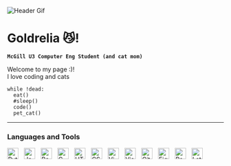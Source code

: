 ![Header Gif](https://user-images.githubusercontent.com/130424875/236572654-63dcb3ee-4dc3-4eeb-9f9e-74fead5e7b12.gif)
# Goldrelia :smirk_cat:!

**`McGill U3 Computer Eng Student (and cat mom)`**

Welcome to my page :)! <br />
I love coding and cats

```
while !dead:
  eat()
  #sleep()
  code()
  pet_cat()
```


---

### Languages and Tools

<img align="left" alt="Python" width="26px" src="https://cdn.jsdelivr.net/gh/devicons/devicon/icons/python/python-original.svg" style="padding-right:10px;"/>
<img align="left" alt="Java" width="26px" src="https://cdn.jsdelivr.net/gh/devicons/devicon/icons/java/java-original.svg" style="padding-right:10px;"/>
<img align="left" alt="Bash" width="26px" src="https://cdn.jsdelivr.net/gh/devicons/devicon/icons/bash/bash-original.svg" style="padding-right:10px;"/>
<img align="left" alt="C" width="26px" src="https://cdn.jsdelivr.net/gh/devicons/devicon/icons/c/c-original.svg" style="padding-right:10px;"/>
<img align="left" alt="HTML" width="26px" src="https://cdn.jsdelivr.net/gh/devicons/devicon/icons/html5/html5-original.svg" style="padding-right:10px;"/>
<img align="left" alt="CSS" width="26px" src="https://cdn.jsdelivr.net/gh/devicons/devicon/icons/css3/css3-original.svg" / style="padding-right:10px;"/>
<img align="left" alt="Vim" width="26px" src="https://cdn.jsdelivr.net/gh/devicons/devicon/icons/vim/vim-original.svg" style="padding-right:10px;" />
<img align="left" alt="Visual Studio Code" width="26px" src="https://cdn.jsdelivr.net/gh/devicons/devicon/icons/vscode/vscode-original.svg" style="padding-right:10px;" />
<img align="left" alt="Git" width="26px" src="https://cdn.jsdelivr.net/gh/devicons/devicon/icons/git/git-original.svg" style="padding-right:10px;"/>
<img align="left" alt="Figma" width="26px" src="https://cdn.jsdelivr.net/gh/devicons/devicon/icons/figma/figma-original.svg" / style="padding-right:10px;"/>
<img align="left" alt="PostgreSQL" width="26px" src="https://cdn.jsdelivr.net/gh/devicons/devicon@latest/icons/postgresql/postgresql-original.svg" / style="padding-right:10px;"/>
<img align="left" alt="Latex" width="26px" src="https://cdn.jsdelivr.net/gh/devicons/devicon/icons/latex/latex-original.svg" / style="padding-right:10px;"/>


